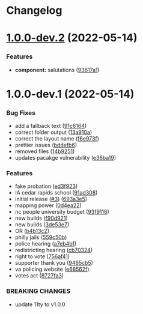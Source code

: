 # Changelog

# [1.0.0-dev.2](https://github.com/PaleBluDot/aclu-emails/compare/v1.0.0-dev.1...v1.0.0-dev.2) (2022-05-14)

### Features

* **component:** salutations ([93617a1](https://github.com/PaleBluDot/aclu-emails/commit/93617a1c7717a267f779c684ca89ce0f3f9f33b3))

# 1.0.0-dev.1 (2022-05-14)

### Bug Fixes

* add a fallback text ([91c6164](https://github.com/PaleBluDot/aclu-emails/commit/91c6164b02964fd1ac10f57cfc84aa2367fa8783))
* correct folder output ([13a910a](https://github.com/PaleBluDot/aclu-emails/commit/13a910a504d868c884e91d5ce50c2cfec6057a9a))
* correct the layout name ([f6e973f](https://github.com/PaleBluDot/aclu-emails/commit/f6e973fb2c9375c38c5ad0d7933b3c9340a6f404))
* prettier issues ([bddefb6](https://github.com/PaleBluDot/aclu-emails/commit/bddefb6f6d15728b61af115b1691ce34956948d1))
* removed files ([14b9251](https://github.com/PaleBluDot/aclu-emails/commit/14b9251866e5ab1d6eeda510483aef444238e251))
* updates pacakge vulnerability ([e36ba19](https://github.com/PaleBluDot/aclu-emails/commit/e36ba1913d7ed5b19bb037ade9b98832677ef4fd))


### Features

* fake probation ([ed3f923](https://github.com/PaleBluDot/aclu-emails/commit/ed3f923a3957ee6fee4f7938270ba368c97f2830))
* IA cedar rapids school ([91ad308](https://github.com/PaleBluDot/aclu-emails/commit/91ad30821fdb5cd9ae21aec33d0eb28442ecbd8c))
* initial release ([#3](https://github.com/PaleBluDot/aclu-emails/issues/3)) ([693a3e5](https://github.com/PaleBluDot/aclu-emails/commit/693a3e5bcf69f9041f23ad465ee0dc23cb7b645d))
* mapping power ([0d4ea22](https://github.com/PaleBluDot/aclu-emails/commit/0d4ea2210d593d355838b1d80df8f899779156ee))
* nc people university budget ([93f9118](https://github.com/PaleBluDot/aclu-emails/commit/93f9118d9c39f952fae4aa0cb26d3fb6459b9ffa))
* new builds ([f90d921](https://github.com/PaleBluDot/aclu-emails/commit/f90d9210af5279fbcd44fa8800baf4872d123343))
* new builds ([3de53e7](https://github.com/PaleBluDot/aclu-emails/commit/3de53e72211426eb82177298500a464e8e23ecc2))
* OR ([b4b13c2](https://github.com/PaleBluDot/aclu-emails/commit/b4b13c2d1e8fa167a4ec12d1409174fde91020bb))
* philly jails ([559c50b](https://github.com/PaleBluDot/aclu-emails/commit/559c50b20441328aed0b17f352af97b155902df3))
* police hearing ([a7eb4b1](https://github.com/PaleBluDot/aclu-emails/commit/a7eb4b1d8cbb312121e1a259868f8b7724a06c87))
* redistricting hearing ([cb70324](https://github.com/PaleBluDot/aclu-emails/commit/cb703246a75f903a06794fd1d5a6185c590cb8a5))
* right to vote ([756af41](https://github.com/PaleBluDot/aclu-emails/commit/756af417d99d4c644779fc5c1d83b6472a07f7da))
* supporter thank you ([9465cb5](https://github.com/PaleBluDot/aclu-emails/commit/9465cb52eff1111fd293191f2d7b60849facd0fc))
* va policing website ([e68562f](https://github.com/PaleBluDot/aclu-emails/commit/e68562fb71749bd36a4b91f5d557a078c59c6746))
* votes act ([8727fa3](https://github.com/PaleBluDot/aclu-emails/commit/8727fa36b0cd1338b4e8c8502fa536fe2127cce6))


### BREAKING CHANGES

* update 11ty to v1.0.0
